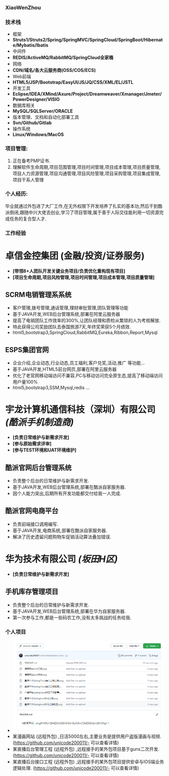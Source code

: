 ### XiaoWenZhou

### 技术栈

- 框架
- **Struts1/Struts2/Spring/SpringMVC/SpringCloud/SpringBoot/Hibernate/Mybatis/Ibatis**
- 中间件
- **REDIS/ActiveMQ/RabbitMQ/SpringCloud全家桶**
- 网络
- **CDN/域名/各大云服务商(OSS/COS/ECS)**
- Web前端
- **HTML5/JSP/Bootstrap/EasyUI/JS/JQ/CSS/XML/EL/JSTL**
- 开发工具
- **Eclipse/IDEA/XMind/Axure/Project/Dreamweaver/Xmanager/Jmeter/PowerDesigner/VISIO**
- 数据库相关
- **MySQL/SQLServer/ORACLE**
- 版本管理、文档和自动化部署工具
- **Svn/Github/Gitlab**
- 操作系统
- **Linux/Windows/MacOS**

### 项目管理:

1. 正在备考PMP证书.
2. 理解软件生命周期,项目范围管理,项目时间管理,项目成本管理,项目质量管理,项目人力资源管理,项目沟通管理,项目风险管理,项目采购管理,项目集成管理,项目干系人管理

### 个人经历:

毕业就通过外包进了大厂工作,在无外权限下开发培养了扎实的基本功,然后干到酷派倒闭,跟随中兴大佬去创业,学习了项目管理,属于善于人际交往能利用一切资源完成任务的复合型人才.

### 工作经验

# 卓信金控集团 (金融/投资/证券服务)
- **[带领8+人团队开发关键业务项目/负责优化重构现有项目]**
- **[项目生命周期,项目风险管理,项目时间管理,项目成本管理,项目质量管理]**

## SCRM电销管理系系统
- 客户管理,拨号管理,通话管理,理财审批管理,团队管理等功能
- 基于JAVA开发,WEB后台管理系统,部署在阿里云服务器
- 提高了电销团队工作效率的300%,让团队经理和质检从繁琐的人为考核解放.
- 特此获得公司奖励团队去泰国旅游7天,年终奖荣获5个月绩效.
- html5,bootstrap3,SpringCloud,RabbitMQ,Eureka,Ribbon,Report,Mysql

## ESPS集团官网
- 企业介绍,企业动态,行业动态,员工福利,客户兑奖,活动,推广 等功能...
- 基于JAVA开发,HTML5前台网页,部署在阿里云服务器
- 优化了老官网移动端访问不兼容,PC与移动访问完全原生态,提高了移动端访问用户量100%
- html5,bootstrap3,SSM,Mysql,redis ...

# 宇龙计算机通信科技（深圳）有限公司 _(酷派手机制造商)_
- **[负责日常维护与新需求开发]**
- **[参与原始需求评审]**
- **[参与TEST环境和UAT环境维护]**

## 酷派官网后台管理系统
- 负责整个后台的日常维护与新需求开发.
- 基于JAVA开发,WEB后台管理系统,部署在酷派自家服务器.
- 因个人能力突出,后期所有开发功能都交付给我一人完成.

## 酷派官网电商平台
- 负责前端接口调用编写.
- 基于JAVA开发,电商系统,部署在酷派自家服务器.
- 解决了历史遗留问题购物车促销活动算法叠加错误.

# 华为技术有限公司 _(坂田H区)_
- **[负责日常维护与新需求开发]**

## 手机库存管理项目
- 负责整个后台的日常维护与新需求开发.
- 基于JAVA开发,WEB后台管理系统,部署在华为自家服务器.
- 第一次参与工作,都是一些码农工作,没有太多挑战的任务给我.

### 个人项目
 - ![image](https://github.com/unicode200011/-/blob/master/~.png?raw=true)
 - 某漫画网站 (远程外包) ,日活5000左右,主要业务是提供用户盗版漫画与视频. (https://github.com/unicode200011/- 可以查看详情)
 - 某直播后台管理工程 (远程外包) ,远程接手的某外包项目基于guns二次开发. (https://github.com/unicode200011/- 可以查看详情)
 - 某直播后台接口工程 (远程外包) ,远程接手的某外包项目提供安卓与IOS端业务逻辑处理. (https://github.com/unicode200011/- 可以查看详情)
